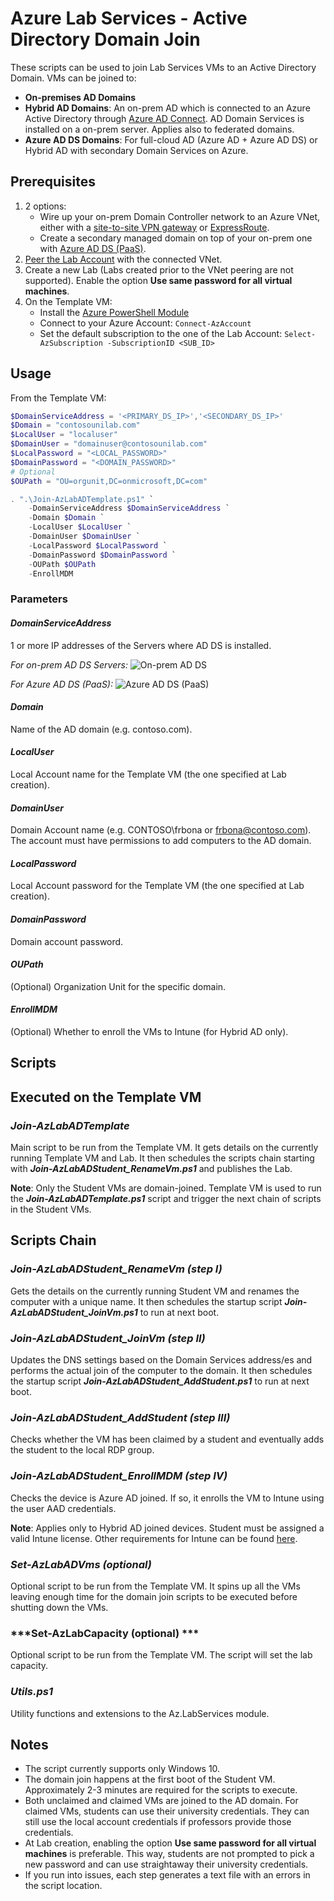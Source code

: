 # Azure Lab Services - Active Directory Domain Join

These scripts can be used to join Lab Services VMs to an Active Directory Domain.
VMs can be joined to:
- **On-premises AD Domains**
- **Hybrid AD Domains**: An on-prem AD which is connected to an Azure Active Directory through [Azure AD Connect](https://docs.microsoft.com/en-us/azure/active-directory/hybrid/how-to-connect-install-prerequisites). AD Domain Services is installed on a on-prem server. Applies also to federated domains.
- **Azure AD DS Domains**: For full-cloud AD (Azure AD + Azure AD DS) or Hybrid AD with secondary Domain Services on Azure.

## Prerequisites
1) 2 options:
    * Wire up your on-prem Domain Controller network to an Azure VNet, either with a [site-to-site VPN gateway](https://docs.microsoft.com/en-us/azure/vpn-gateway/vpn-gateway-about-vpngateways) or [ExpressRoute](https://docs.microsoft.com/en-us/azure/expressroute/expressroute-introduction).
    * Create a secondary managed domain on top of your on-prem one with [Azure AD DS (PaaS)](https://docs.microsoft.com/en-us/azure/active-directory-domain-services/tutorial-create-instance).
2) [Peer the Lab Account](https://docs.microsoft.com/en-us/azure/lab-services/classroom-labs/how-to-connect-peer-virtual-network) with the connected VNet.
3) Create a new Lab (Labs created prior to the VNet peering are not supported). Enable the option **Use same password for all virtual machines**.
4) On the Template VM:
    * Install the [Azure PowerShell Module](https://docs.microsoft.com/en-us/powershell/azure/install-az-ps?view=azps-2.8.0)
    * Connect to your Azure Account: ```Connect-AzAccount```
    * Set the default subscription to the one of the Lab Account: ```Select-AzSubscription -SubscriptionID <SUB_ID>```

## Usage

From the Template VM:

```powershell
$DomainServiceAddress = '<PRIMARY_DS_IP>','<SECONDARY_DS_IP>'
$Domain = "contosounilab.com"
$LocalUser = "localuser"
$DomainUser = "domainuser@contosounilab.com"
$LocalPassword = "<LOCAL_PASSWORD>"
$DomainPassword = "<DOMAIN_PASSWORD>"
# Optional
$OUPath = "OU=orgunit,DC=onmicrosoft,DC=com"

. ".\Join-AzLabADTemplate.ps1" `
    -DomainServiceAddress $DomainServiceAddress `
    -Domain $Domain `
    -LocalUser $LocalUser `
    -DomainUser $DomainUser `
    -LocalPassword $LocalPassword `
    -DomainPassword $DomainPassword `
    -OUPath $OUPath
    -EnrollMDM
```

### Parameters

#### ***DomainServiceAddress***
1 or more IP addresses of the Servers where AD DS is installed.

*For on-prem AD DS Servers:*
![On-prem AD DS](./img/On-prem%20AD%20DS%20Server.png)

*For Azure AD DS (PaaS):*
![Azure AD DS (PaaS)](./img/Azure%20AD%20DS.png)

#### ***Domain***
Name of the AD domain (e.g. contoso.com).

#### ***LocalUser***
Local Account name for the Template VM (the one specified at Lab creation).

#### ***DomainUser***
Domain Account name (e.g. CONTOSO\frbona or frbona@contoso.com). The account must have permissions to add computers to the AD domain.

#### ***LocalPassword***
Local Account password for the Template VM (the one specified at Lab creation).

#### ***DomainPassword***
Domain account password.

#### ***OUPath***
(Optional) Organization Unit for the specific domain.

#### ***EnrollMDM***
(Optional) Whether to enroll the VMs to Intune (for Hybrid AD only).

## Scripts
## Executed on the Template VM
### ***Join-AzLabADTemplate***
Main script to be run from the Template VM. It gets details on the currently running Template VM and Lab. It then schedules the scripts chain starting with ***Join-AzLabADStudent_RenameVm.ps1*** and publishes the Lab.

**Note**: Only the Student VMs are domain-joined. Template VM is used to run the ***Join-AzLabADTemplate.ps1*** script and trigger the next chain of scripts in the Student VMs.

## Scripts Chain
### ***Join-AzLabADStudent_RenameVm (step I)***
Gets the details on the currently running Student VM and renames the computer with a unique name. It then schedules the startup script ***Join-AzLabADStudent_JoinVm.ps1*** to run at next boot.

### ***Join-AzLabADStudent_JoinVm (step II)***
Updates the DNS settings based on the Domain Services address/es and performs the actual join of the computer to the domain. It then schedules the startup script ***Join-AzLabADStudent_AddStudent.ps1*** to run at next boot.

### ***Join-AzLabADStudent_AddStudent (step III)***
Checks whether the VM has been claimed by a student and eventually adds the student to the local RDP group.

### ***Join-AzLabADStudent_EnrollMDM (step IV)***
Checks the device is Azure AD joined. If so, it enrolls the VM to Intune using the user AAD credentials.

**Note**: Applies only to Hybrid AD joined devices. Student must be assigned a valid Intune license. Other requirements for Intune can be found [here](https://docs.microsoft.com/en-us/windows/client-management/mdm/enroll-a-windows-10-device-automatically-using-group-policy#verify-auto-enrollment-requirements-and-settings). 

### ***Set-AzLabADVms (optional)***
Optional script to be run from the Template VM. It spins up all the VMs leaving enough time for the domain join scripts to be executed before shutting down the VMs.

### ***Set-AzLabCapacity (optional) ***
Optional script to be run from the Template VM.  The script will set the lab capacity.

### ***Utils.ps1***
Utility functions and extensions to the Az.LabServices module.

## Notes
- The script currently supports only Windows 10.
- The domain join happens at the first boot of the Student VM. Approximately 2-3 minutes are required for the scripts to execute.
- Both unclaimed and claimed VMs are joined to the AD domain. For claimed VMs, students can use their university credentials. They can still use the local account credentials if professors provide those credentials.
- At Lab creation, enabling the option **Use same password for all virtual machines** is preferable. This way, students are not prompted to pick a new password and can use straightaway their university credentials.
- If you run into issues, each step generates a text file with an errors in the script location.
